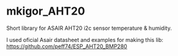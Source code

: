 # mkigor_AHT20 
Short library for ASAIR AHT20 i2c sensor temperature & humidity.

I used oficial Asair datasheet and examples for making this lib:<BR>
https://github.com/peff74/ESP_AHT20_BMP280<BR>